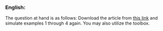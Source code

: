 ### English:
The question at hand is as follows:
Download the article from [this link](https://ieeexplore.ieee.org/abstract/document/256541/) and simulate examples 1 through 4 again. You may also utilize the toolbox.
